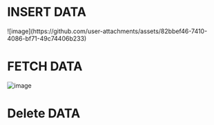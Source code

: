 <h1>INSERT DATA </h1>
![image](https://github.com/user-attachments/assets/82bbef46-7410-4086-bf71-49c74406b233)

<h1>FETCH DATA </h1>

![image](https://github.com/user-attachments/assets/86d71934-7cbf-4852-ba80-054239f17d59)

<h1>Delete DATA </h1>
